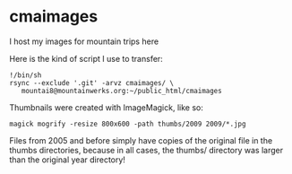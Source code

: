 # cmaimages
I host my images for mountain trips here

Here is the kind of script I use to transfer:

```
!/bin/sh
rsync --exclude '.git' -arvz cmaimages/ \
   mountai8@mountainwerks.org:~/public_html/cmaimages
```

Thumbnails were created with ImageMagick, like so:

```
magick mogrify -resize 800x600 -path thumbs/2009 2009/*.jpg
```

Files from 2005 and before simply have copies of the original file in
the thumbs directories, because in all cases, the thumbs/ directory was
larger than the original year directory!
